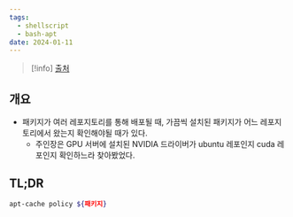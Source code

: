 ```yaml
---
tags:
  - shellscript
  - bash-apt
date: 2024-01-11
---
```

> [!info] [출처](https://askubuntu.com/a/347805)

## 개요

- 패키지가 여러 레포지토리를 통해 배포될 때, 가끔씩 설치된 패키지가 어느 레포지토리에서 왔는지 확인해야될 때가 있다.
	- 주인장은 GPU 서버에 설치된 NVIDIA 드라이버가 ubuntu 레포인지 cuda 레포인지 확인하느라 찾아봤었다.

## TL;DR

```bash
apt-cache policy ${패키지}
```